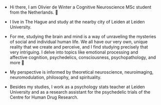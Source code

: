 - Hi there, I am Olivier de Winter a Cognitive Neuroscience MSc student from the Netherlands. 🧠
- I live in The Hague and study at the nearby city of Leiden at Leiden University.
  
- For me, studying the brain and mind is a way of unraveling the mysteries of social and individual human life. We all have our very own, unique reality that we create and perceive, and I find studying precisely that very intriguing.
  I delve into topics like emotional processing and affective cognition, psychedelics, consciousness, psychopathology, and more 👀
- My perspective is informed by theoretical neuroscience, neuroimaging, neuromodulation, philosophy, and spirituality.

- Besides my studies, I work as a psychology stats teacher at Leiden University and as a research assistant for the psychedelic trials of the Centre for Human Drug Research.

